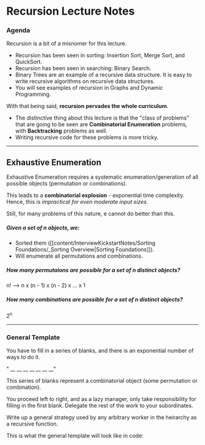 # Recursion Lecture Notes

### Agenda

Recursion is a bit of a misnomer for this lecture. 
- Recursion has been seen in sorting: Insertion Sort, Merge Sort, and QuickSort.
- Recursion has been seen in searching: Binary Search.
- Binary Trees are an example of a recursive data structure. It is easy to write recursive algorithms on recursive data structures.
- You will see examples of recursion in Graphs and Dynamic Programming.

With that being said, **recursion pervades the whole curriculum**.

- The distinctive thing about this lecture is that the "class of problems" that are going to be seen are **Combinatorial Enumeration** problems, with **Backtracking** problems as well.
- Writing recursive code for these problems is more tricky.

---

## Exhaustive Enumeration
Exhaustive Enumeration requires a systematic enumeration/generation of all possible objects (permutation or combinations).

This leads to a **combinatorial explosion** - exponential time complexity. Hence, this is *impractical for even moderate input sizes*.

Still, for many problems of this nature, e cannot do better than this.

##### Given a set of n objects, we:
- Sorted them ([[content/InterviewKickstartNotes/Sorting Foundations/_Sorting Overview|Sorting Foundations]]).
- Will enumerate all permutations and combinations.

##### How many permutaions are possible for a set of n distinct objects?
n! --> n x (n - 1) x (n - 2) x ... x 1

##### How many combinations are possible for a set of n distinct objects?
2<sup>n</sup> 

---

### General Template
You have to fill in a series of blanks, and there is an exponential number of ways to do it.

" __  __  __  __  __  __ __"

This series of blanks represent a combinatorial object (some permutation or combination).

You proceed left to right, and as a lazy manager, only take responsibility for filling in the first blank. Delegate the rest of the work to your subordinates.

Write up a general strategy used by any arbitrary worker in the heirarchy as a recursive function.

This is what the general template will look like in code:

```python
```